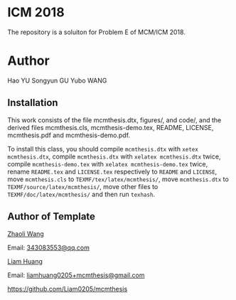 # ICM 2018

The repository is a soluiton for Problem E of MCM/ICM 2018.

# Author

Hao YU
Songyun GU
Yubo WANG

## Installation

This work consists of the file mcmthesis.dtx,
                               figures/, and
                               code/,
and the derived files          mcmthesis.cls,
                               mcmthesis-demo.tex,
                               README,
                               LICENSE,
                               mcmthesis.pdf and
                               mcmthesis-demo.pdf.

To install this class, you should
    compile `mcmthesis.dtx` with `xetex mcmthesis.dtx`,
    compile `mcmthesis.dtx` with `xelatex mcmthesis.dtx` twice,
    compile `mcmthesis-demo.tex` with `xelatex mcmthesis-demo.tex` twice,
    rename `README.tex` and `LICENSE.tex` respectively to
      `README` and `LICENSE`,
    move `mcmthesis.cls` to `TEXMF/tex/latex/mcmthesis/`,
    move `mcmthesis.dtx` to `TEXMF/source/latex/mcmthesis/`,
    move other files     to `TEXMF/doc/latex/mcmthesis/` and then
    run `texhash`.

## Author of Template

[Zhaoli Wang][zhaoli]

Email: 343083553@qq.com

[Liam Huang][liam-ctan]

Email: liamhuang0205+mcmthesis@gmail.com

<https://github.com/Liam0205/mcmthesis>

[zhaoli]: http://www.latexstudio.net/
[liam-ctan]: http://www.ctan.org/author/huang-l
